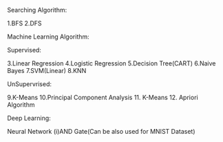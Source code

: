 Searching Algorithm:

1.BFS
2.DFS

Machine Learning Algorithm:

Supervised:

3.Linear Regression
4.Logistic Regression
5.Decision Tree(CART)
6.Naive Bayes
7.SVM(Linear)
8.KNN

UnSupervrised:

9.K-Means
10.Principal Component Analysis
11. K-Means
12. Apriori Algorithm 

Deep Learning:

Neural Network
(i)AND Gate(Can be also used for MNIST Dataset)


